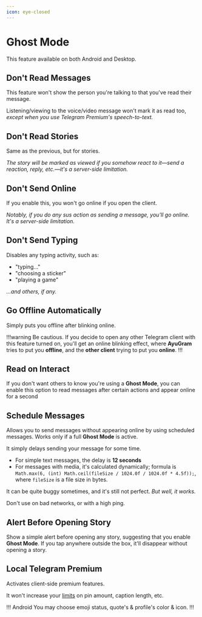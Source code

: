 ```yaml
---
icon: eye-closed
---
```


# Ghost Mode

This feature available on both Android and Desktop.

## Don't Read Messages

This feature won't show the person you're talking to that you've read their message.

Listening/viewing to the voice/video message won't mark it as read too, *except when you use Telegram Premium's speech-to-text.*

## Don't Read Stories

Same as the previous, but for stories.

*The story will be marked as viewed if you somehow react to it—send a reaction, reply, etc.—it's a server-side limitation.*

## Don't Send Online

If you enable this, you won't go online if you open the client.

*Notably, if you do any sus action as sending a message, you'll go online. It's a server-side limitation.*

## Don't Send Typing

Disables any typing activity, such as:
- "typing..."
- "choosing a sticker"
- "playing a game"

*...and others, if any.*

## Go Offline Automatically

Simply puts you offline after blinking online.

!!!warning
Be cautious. If you decide to open any other Telegram client with this feature turned on, you'll get an online blinking effect, where **AyuGram** tries to put you **offline**, and the **other client** trying to put you **online**.
!!!

## Read on Interact

If you don't want others to know you're using a **Ghost Mode**, you can enable this option to read messages after certain actions and appear online for a second

## Schedule Messages

Allows you to send messages without appearing online by using scheduled messages. Works only if a full **Ghost Mode** is active.

It simply delays sending your message for some time.

- For simple text messages, the delay is **12 seconds**
- For messages with media, it's calculated dynamically; formula is `Math.max(6, (int) Math.ceil(fileSize / 1024.0f / 1024.0f * 4.5f));`, where `fileSize` is a file size in bytes.

It can be quite buggy sometimes, and it's still not perfect. *But well, it works.*

Don't use on bad networks, or with a high ping.

## Alert Before Opening Story

Show a simple alert before opening any story, suggesting that you enable **Ghost Mode**. If you tap anywhere outside the box, it'll disappear without opening a story.

## Local Telegram Premium

Activates client-side premium features.

It won't increase your [limits](https://limits.tginfo.me/en) on pin amount, caption length, etc.

!!! Android
You may choose emoji status, quote's & profile's color & icon.
!!!
